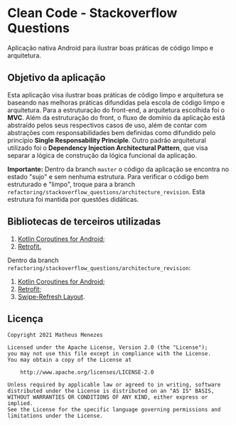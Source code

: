 # Clean Code - Stackoverflow Questions
Aplicação nativa Android para ilustrar boas práticas de código limpo e arquitetura.

## Objetivo da aplicação
Esta aplicação visa ilustrar boas práticas de código limpo e arquitetura se baseando nas melhoras práticas
difundidas pela escola de código limpo e arquitetura. Para a estruturação do front-end, a arquitetura escolhida foi
o **MVC**. Além da estruturação do front, o fluxo de domínio da aplicação está abstraído pelos seus respectivos casos de uso,
além de contar com abstrações com responsabilidades bem definidas como difundido pelo princípio **Single Responsability Principle**.
Outro padrão arquitetural utilizado foi o **Dependency Injection Architectural Pattern**, que visa separar a lógica de construção
da lógica funcional da aplicação.

**Importante:**
Dentro da branch `master` o código da aplicação se encontra no estado "sujo" e sem nenhuma estrutura. Para verificar o código bem
estruturado e "limpo", troque para a branch `refactoring/stackoverflow_questions/architecture_revision`. Esta estrutura foi mantida
por questões didáticas.

## Bibliotecas de terceiros utilizadas
1. <a href="https://developer.android.com/kotlin/coroutines">Kotlin Coroutines for Android</a>;
2. <a href="https://square.github.io/retrofit/">Retrofit.</a>

Dentro da branch `refactoring/stackoverflow_questions/architecture_revision`:
1. <a href="https://developer.android.com/kotlin/coroutines">Kotlin Coroutines for Android</a>;
2. <a href="https://square.github.io/retrofit/">Retrofit</a>;
3. <a href="https://developer.android.com/jetpack/androidx/releases/swiperefreshlayout">Swipe-Refresh Layout</a>.

## Licença
```
Copyright 2021 Matheus Menezes

Licensed under the Apache License, Version 2.0 (the "License");
you may not use this file except in compliance with the License.
You may obtain a copy of the License at

    http://www.apache.org/licenses/LICENSE-2.0

Unless required by applicable law or agreed to in writing, software
distributed under the License is distributed on an "AS IS" BASIS,
WITHOUT WARRANTIES OR CONDITIONS OF ANY KIND, either express or implied.
See the License for the specific language governing permissions and
limitations under the License.
```
